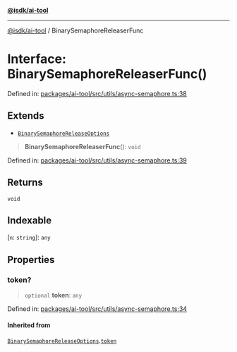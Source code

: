 [**@isdk/ai-tool**](../README.md)

***

[@isdk/ai-tool](../globals.md) / BinarySemaphoreReleaserFunc

# Interface: BinarySemaphoreReleaserFunc()

Defined in: [packages/ai-tool/src/utils/async-semaphore.ts:38](https://github.com/isdk/ai-tool.js/blob/760349925bceb5de6b4188926a13bfb3f0ce4ced/src/utils/async-semaphore.ts#L38)

## Extends

- [`BinarySemaphoreReleaseOptions`](BinarySemaphoreReleaseOptions.md)

> **BinarySemaphoreReleaserFunc**(): `void`

Defined in: [packages/ai-tool/src/utils/async-semaphore.ts:39](https://github.com/isdk/ai-tool.js/blob/760349925bceb5de6b4188926a13bfb3f0ce4ced/src/utils/async-semaphore.ts#L39)

## Returns

`void`

## Indexable

\[`n`: `string`\]: `any`

## Properties

### token?

> `optional` **token**: `any`

Defined in: [packages/ai-tool/src/utils/async-semaphore.ts:34](https://github.com/isdk/ai-tool.js/blob/760349925bceb5de6b4188926a13bfb3f0ce4ced/src/utils/async-semaphore.ts#L34)

#### Inherited from

[`BinarySemaphoreReleaseOptions`](BinarySemaphoreReleaseOptions.md).[`token`](BinarySemaphoreReleaseOptions.md#token)
